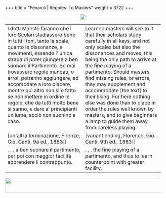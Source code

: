 +++
title = "Fenaroli | Regoles: To Masters"
weight = 3722
+++

<body>
<p align="center"><img src="../../PrevIndexNextTop.jpg" border="0" usemap="#Map"></p>
<map name="Map">
  <area shape="rect" coords="28,0,122,22" href="regoleP20.htm">
  <area shape="rect" coords="437,0,532,22" href="index.htm">
  <area shape="rect" coords="830,0,920,22" href="regoleP0.htm">
</map>
<table width="850" align="center" cellpadding="5" cellspacing="5">
  <colgroup>
  <col width="425">
  <col width="425">
  </colgroup>
  <tbody><tr>
    <td valign="top">I dotti Maestri faranno che i loro Scolari studiassero bene in tutti i toni, tanto le scale, quanto le dissonanze, e movimenti, essendo l’ unica strada di poter giungere a ben suonare il Partimento. Se mai trovassero regole mancati, o erroi, potranno aggiungere, ed accomodare a loro piacere, mentre quì altro non si è fatto se non mettere in ordine le regole, che da tutti molto bene si sanno, e dare a’ principianti un lume, acciò non suonino a caso.</td>
    <td valign="top">Learned masters will see to it that their scholars study carefully in all keys, and not only scales but also the dissonances and moves, this being the only path to arrive at the fine playing of a partimento. Should masters find missing rules, or errors, they may supplement and accommodate [the text] to their liking. For here nothing else was done than to place in order the rules well known by masters, and to give beginners a lamp to guide them away from careless playing.</td>
  </tr><tr>
    <td valign="top">[un'altra terminazione, Firenze, Gio. Canti, 9a ed., 1863:]<br></td>
    <td valign="top"> [variant ending, Florence, Gio. Canti, 9th ed., 1863:]</td>
  </tr><tr>
    <td valign="top">. . . a ben suonare il partimento, per poi con maggior facilità apprendere il contrappunto.<br></td>
    <td valign="top"> . . . the fine playing of a partimento, and thus to learn counterpoint with greater facility.</td>
</tr></tbody></table>
<p align="center"><img src="../../PrevIndexNextBot.jpg" width="962" height="48" border="0" usemap="#Map3"></p>
<map name="Map3">
  <area shape="rect" coords="29,25,123,47" href="regoleP20.htm">
  <area shape="rect" coords="435,25,530,47" href="index.htm">
  <area shape="rect" coords="831,25,921,47" href="regoleP0.htm">
</map>


</body>
